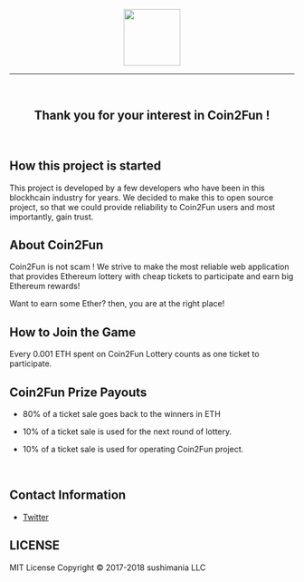 <p align="center">
  <a href="https://www.coin2fun.com" target="_blank">
    <img src="https://user-images.githubusercontent.com/20435620/37386537-41db3ab4-279c-11e8-9d84-2cca7aa49282.png" height="100"/> 
  </a>
</p>

---

<br>
<h2 align="center">Thank you for your interest in Coin2Fun !</h2>
<br>


## How this project is started 

This project is developed by a few developers who have been in this blockhcain 
industry for years. We decided to make this to open source project, so that we could provide reliability to Coin2Fun users and most importantly, gain trust.

## About Coin2Fun

Coin2Fun is not scam ! We strive to make the most reliable web application that provides Ethereum lottery with cheap tickets to participate and earn big Ethereum rewards! 

Want to earn some Ether? then, you are at the right place!

## How to Join the Game

Every 0.001 ETH spent on Coin2Fun Lottery counts as one ticket to participate.

## Coin2Fun Prize Payouts

* 80% of a ticket sale goes back to the winners in ETH

* 10% of a ticket sale is used for the next round of lottery.

* 10% of a ticket sale is used for operating Coin2Fun project.

<br>

## Contact Information

* [Twitter](https://twitter.com/booyoun)



## LICENSE

MIT License Copyright © 2017-2018 sushimania LLC
